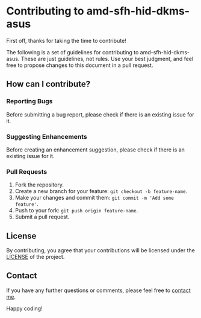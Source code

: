 # Contributing to amd-sfh-hid-dkms-asus

First off, thanks for taking the time to contribute! 

The following is a set of guidelines for contributing to amd-sfh-hid-dkms-asus. These are just guidelines, not rules. 
Use your best judgment, and feel free to propose changes to this document in a pull request.

## How can I contribute?

### Reporting Bugs

Before submitting a bug report, please check if there is an existing issue for it.

### Suggesting Enhancements

Before creating an enhancement suggestion, please check if there is an existing issue for it.

### Pull Requests

1. Fork the repository.
2. Create a new branch for your feature: `git checkout -b feature-name`.
3. Make your changes and commit them: `git commit -m 'Add some feature'`.
4. Push to your fork: `git push origin feature-name`.
5. Submit a pull request.

## License

By contributing, you agree that your contributions will be licensed under the [LICENSE](link-to-license) of the project.


## Contact

If you have any further questions or comments, please feel free to [contact me](mailto:paolosofia6@gmail.com).

Happy coding!
